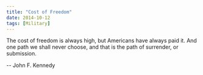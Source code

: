 ```yaml
---
title: "Cost of Freedom"
date: 2014-10-12
tags: [Military]
---
```


The cost of freedom is always high, but Americans have always paid it. And one path we shall never choose, and that is the path of surrender, or submission.

-- John F. Kennedy
